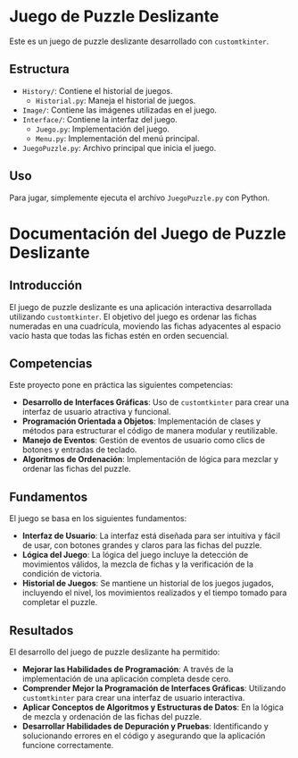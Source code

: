 # Juego de Puzzle Deslizante

Este es un juego de puzzle deslizante desarrollado con `customtkinter`.

## Estructura

- `History/`: Contiene el historial de juegos.
  - `Historial.py`: Maneja el historial de juegos.
- `Image/`: Contiene las imágenes utilizadas en el juego.
- `Interface/`: Contiene la interfaz del juego.
  - `Juego.py`: Implementación del juego.
  - `Menu.py`: Implementación del menú principal.
- `JuegoPuzzle.py`: Archivo principal que inicia el juego.

## Uso

Para jugar, simplemente ejecuta el archivo `JuegoPuzzle.py` con Python.

# Documentación del Juego de Puzzle Deslizante

## Introducción

El juego de puzzle deslizante es una aplicación interactiva desarrollada utilizando `customtkinter`. El objetivo del juego es ordenar las fichas numeradas en una cuadrícula, moviendo las fichas adyacentes al espacio vacío hasta que todas las fichas estén en orden secuencial.

## Competencias

Este proyecto pone en práctica las siguientes competencias:

- **Desarrollo de Interfaces Gráficas**: Uso de `customtkinter` para crear una interfaz de usuario atractiva y funcional.
- **Programación Orientada a Objetos**: Implementación de clases y métodos para estructurar el código de manera modular y reutilizable.
- **Manejo de Eventos**: Gestión de eventos de usuario como clics de botones y entradas de teclado.
- **Algoritmos de Ordenación**: Implementación de lógica para mezclar y ordenar las fichas del puzzle.

## Fundamentos

El juego se basa en los siguientes fundamentos:

- **Interfaz de Usuario**: La interfaz está diseñada para ser intuitiva y fácil de usar, con botones grandes y claros para las fichas del puzzle.
- **Lógica del Juego**: La lógica del juego incluye la detección de movimientos válidos, la mezcla de fichas y la verificación de la condición de victoria.
- **Historial de Juegos**: Se mantiene un historial de los juegos jugados, incluyendo el nivel, los movimientos realizados y el tiempo tomado para completar el puzzle.

## Resultados

El desarrollo del juego de puzzle deslizante ha permitido:

- **Mejorar las Habilidades de Programación**: A través de la implementación de una aplicación completa desde cero.
- **Comprender Mejor la Programación de Interfaces Gráficas**: Utilizando `customtkinter` para crear una interfaz de usuario interactiva.
- **Aplicar Conceptos de Algoritmos y Estructuras de Datos**: En la lógica de mezcla y ordenación de las fichas del puzzle.
- **Desarrollar Habilidades de Depuración y Pruebas**: Identificando y solucionando errores en el código y asegurando que la aplicación funcione correctamente.

